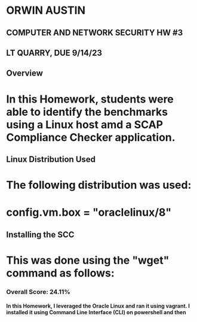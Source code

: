 # ORWIN AUSTIN
## COMPUTER AND NETWORK SECURITY HW #3
## LT QUARRY, DUE 9/14/23

## Overview
# In this Homework, students were able to identify the benchmarks using a Linux host amd a SCAP Compliance Checker application. 

## Linux Distribution Used

# The following distribution was used:
# config.vm.box = "oraclelinux/8"

## Installing the SCC
# This was done using the "wget" command as follows:



### Overall Score: 24.11%

#### In this Homework, I leveraged the Oracle Linux and ran it using vagrant. I installed it using Command Line Interface (CLI) on powershell and then 
